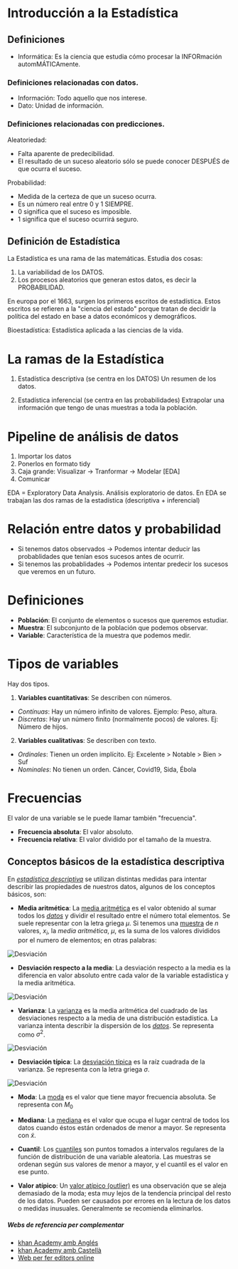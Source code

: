 
# Introducción a la Estadística

## Definiciones

- Informática: Es la ciencia que estudia cómo procesar la INFORmación automMÁTICAmente.

### Definiciones relacionadas con datos.
- Información: Todo aquello que nos interese.
- Dato: Unidad de información.

### Definiciones relacionadas con predicciones.
Aleatoriedad:
- Falta aparente de predecibilidad.
- El resultado de un suceso aleatorio sólo se puede conocer DESPUÉS de que ocurra el suceso.

Probabilidad:
- Medida de la certeza de que un suceso ocurra.
- Es un número real entre 0 y 1 SIEMPRE.
- 0 significa que el suceso es imposible.
- 1 significa que el suceso ocurrirá seguro.


## Definición de Estadística

La Estadística es una rama de las matemáticas.
Estudia dos cosas:
1. La variabilidad de los DATOS.
2. Los procesos aleatorios que generan estos datos, es decir la PROBABILIDAD.

En europa por el 1663, surgen los primeros escritos de estadística.
Estos escritos se refieren a la "ciencia del estado" porque tratan de decidir la política del estado en base a datos económicos y demográficos.

Bioestadística: Estadística aplicada a las ciencias de la vida.



# La ramas de la Estadística

1. Estadística descriptiva (se centra en los DATOS)
Un resumen de los datos.

2. Estadística inferencial (se centra en las probabilidades)
Extrapolar una información que tengo de unas muestras a toda la población.



# Pipeline de análisis de datos

1. Importar los datos
2. Ponerlos en formato tidy
3. Caja grande: Visualizar -> Tranformar -> Modelar   [EDA]
4. Comunicar

EDA = Exploratory Data Analysis. Análisis exploratorio de datos.
En EDA se trabajan las dos ramas de la estadística (descriptiva + inferencial)


# Relación entre datos y probabilidad

- Si tenemos datos observados -> Podemos intentar deducir las probablidades que tenían esos sucesos antes de ocurrir.
- Si tenemos las probablidades -> Podemos intentar predecir los sucesos que veremos en un futuro.



# Definiciones

- **Población**: El conjunto de elementos o sucesos que queremos estudiar.
- **Muestra**: El subconjunto de la población que podemos observar.
- **Variable**: Característica de la muestra que podemos medir.



# Tipos de variables

Hay dos tipos.

1. **Variables cuantitativas**: Se describen con números.
  - *Contínuas*: Hay un número infinito de valores. Ejemplo: Peso, altura.
  - *Discretas*: Hay un número finito (normalmente pocos) de valores. Ej: Número de hijos.

2. **Variables cualitativas**: Se describen con texto.
  - *Ordinales*: Tienen un orden implícito. Ej: Excelente > Notable > Bien > Suf
  - *Nominales*: No tienen un orden. Cáncer, Covid19, Sida, Ébola




# Frecuencias

El valor de una variable se le puede llamar también "frecuencia".

- **Frecuencia absoluta**: El valor absoluto.
- **Frecuencia relativa**: El valor dividido por el tamaño de la muestra.



## Conceptos básicos de la estadística descriptiva

En *[estadística descriptiva](https://es.wikipedia.org/wiki/Estad%C3%ADstica_descriptiva)* se utilizan distintas medidas para intentar describir las propiedades de nuestros datos, algunos de los conceptos básicos, son:

* **Media aritmética**: La [media aritmética](https://es.wikipedia.org/wiki/Media_aritm%C3%A9tica) es el valor obtenido al sumar todos los *[datos](https://es.wikipedia.org/wiki/Dato)* y dividir el resultado entre el número total elementos. Se suele representar con la letra griega $\mu$. Si tenemos una [muestra](https://es.wikipedia.org/wiki/Muestra_estad%C3%ADstica) de $n$ valores, $x_i$, la *media aritmética*, $\mu$, es la suma de los valores divididos por el numero de elementos; en otras palabras:

![Desviación](aritmetica.png "Desviación media")


* **Desviación respecto a la media**: La desviación respecto a la media es la diferencia en valor absoluto entre cada valor de la variable estadística y la media aritmética.

![Desviación](desviacionmedia.png "Desviación respecto la media")


* **Varianza**: La [varianza](https://es.wikipedia.org/wiki/Varianza) es la media aritmética del cuadrado de las desviaciones respecto a la media de una distribución estadística. La varianza intenta describir la dispersión de los *[datos](https://es.wikipedia.org/wiki/Dato)*. Se representa como $\sigma^2$. 

![Desviación](varianza.png "Varianza")


* **Desviación típica**: La [desviación típica](https://es.wikipedia.org/wiki/Desviaci%C3%B3n_t%C3%ADpica) es la raíz cuadrada de la varianza. Se representa con la letra griega $\sigma$.

![Desviación](tipica.png "Desviación típica")


* **Moda**: La <a href="https://es.wikipedia.org/wiki/Moda_(estad%C3%ADstica)">moda</a> es el valor que tiene mayor frecuencia absoluta. Se representa con $M_0$


* **Mediana**: La <a href="https://es.wikipedia.org/wiki/Mediana_(estad%C3%ADstica)">mediana</a> es el valor que ocupa el lugar central de todos los datos cuando éstos están ordenados de menor a mayor. Se representa con $\widetilde{x}$.


* **Cuantil**: Los [cuantiles](https://es.wikipedia.org/wiki/Cuantil) son puntos tomados a intervalos regulares de la función de distribución de una variable aleatoria. Las muestras se ordenan según sus valores de menor a mayor, y el cuantil es el valor en ese punto.


* **Valor atípico**: Un [valor atípico (outlier)](https://en.wikipedia.org/wiki/Outlier) es una observación que se aleja demasiado de la moda; esta muy lejos de la tendencia principal del resto de los datos. Pueden ser causados por errores en la lectura de los datos o medidas inusuales. Generalmente se recomienda eliminarlos.


##### Webs de referencia per complementar 

- [khan Academy amb Anglés](https://www.khanacademy.org/math/statistics-probability "khan Academy amb anglés")
- [khan Academy amb Castellà](https://es.khanacademy.org/math/statistics-probability "khan Academy amb castella")
- [Web per fer editors online](https://editor.codecogs.com/ "Web per fer editors online")

```python

```
